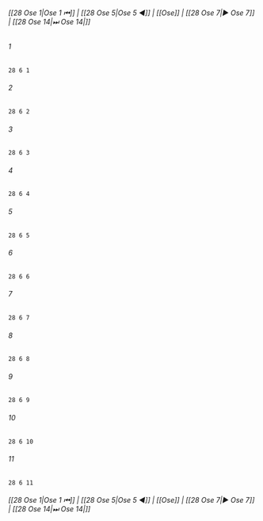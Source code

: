 
###### [[28 Ose 1|Ose 1 ⏮]] | [[28 Ose 5|Ose 5 ◀]] | [[Ose]] | [[28 Ose 7|▶ Ose 7]] | [[28 Ose 14|⏭ Ose 14|]]

###### 1
``` verse
28 6 1 
```
###### 2
``` verse
28 6 2 
```
###### 3
``` verse
28 6 3 
```
###### 4
``` verse
28 6 4 
```
###### 5
``` verse
28 6 5 
```
###### 6
``` verse
28 6 6 
```
###### 7
``` verse
28 6 7 
```
###### 8
``` verse
28 6 8 
```
###### 9
``` verse
28 6 9 
```
###### 10
``` verse
28 6 10 
```
###### 11
``` verse
28 6 11 
```

###### [[28 Ose 1|Ose 1 ⏮]] | [[28 Ose 5|Ose 5 ◀]] | [[Ose]] | [[28 Ose 7|▶ Ose 7]] | [[28 Ose 14|⏭ Ose 14|]]

